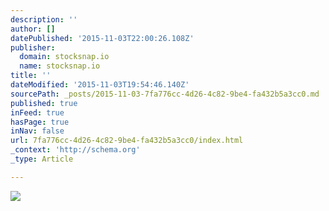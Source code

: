 ```yaml
---
description: ''
author: []
datePublished: '2015-11-03T22:00:26.108Z'
publisher:
  domain: stocksnap.io
  name: stocksnap.io
title: ''
dateModified: '2015-11-03T19:54:46.140Z'
sourcePath: _posts/2015-11-03-7fa776cc-4d26-4c82-9be4-fa432b5a3cc0.md
published: true
inFeed: true
hasPage: true
inNav: false
url: 7fa776cc-4d26-4c82-9be4-fa432b5a3cc0/index.html
_context: 'http://schema.org'
_type: Article

---
```

![](https://snap-photos.s3.amazonaws.com/img-thumbs/960w/9J0OWWN2JR.jpg)